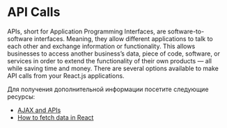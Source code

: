 # API Calls

APIs, short for Application Programming Interfaces, are software-to-software interfaces. Meaning, they allow different applications to talk to each other and exchange information or functionality. This allows businesses to access another business’s data, piece of code, software, or services in order to extend the functionality of their own products — all while saving time and money.
There are several options available to make API calls from your React.js applications.

Для получения дополнительной информации посетите следующие ресурсы:

- [AJAX and APIs](https://reactjs.org/docs/faq-ajax.html)
- [How to fetch data in React](https://www.robinwieruch.de/react-hooks-fetch-data/)

